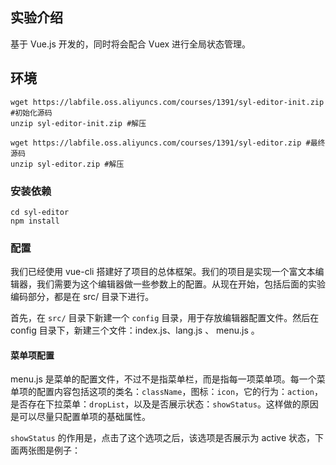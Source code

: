 ## 实验介绍 

基于 Vue.js 开发的，同时将会配合 Vuex 进行全局状态管理。

## 环境

```
wget https://labfile.oss.aliyuncs.com/courses/1391/syl-editor-init.zip #初始化源码
unzip syl-editor-init.zip #解压

wget https://labfile.oss.aliyuncs.com/courses/1391/syl-editor.zip #最终源码
unzip syl-editor.zip #解压
```

### 安装依赖

```
cd syl-editor
npm install
```

### 配置

我们已经使用 vue-cli 搭建好了项目的总体框架。我们的项目是实现一个富文本编辑器，我们需要为这个编辑器做一些参数上的配置。从现在开始，包括后面的实验编码部分，都是在 src/ 目录下进行。

首先，在 `src/` 目录下新建一个 `config` 目录，用于存放编辑器配置文件。然后在 config 目录下，新建三个文件：index.js、lang.js 、 menu.js 。

#### 菜单项配置

menu.js 是菜单的配置文件，不过不是指菜单栏，而是指每一项菜单项。每一个菜单项的配置内容包括这项的类名：`className`，图标：`icon`，它的行为：`action`，是否存在下拉菜单：`dropList`，以及是否展示状态：`showStatus`。这样做的原因是可以尽量只配置单项的基础属性。

`showStatus` 的作用是，点击了这个选项之后，该选项是否展示为 active 状态，下面两张图是例子：




